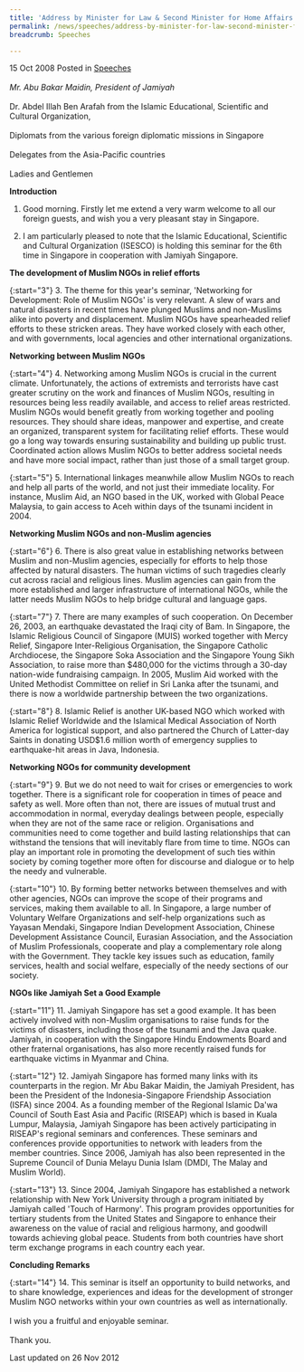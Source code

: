 ```yaml
---
title: 'Address by Minister for Law & Second Minister for Home Affairs K Shanmugam on the role of Muslim NGOs in Asia and the Pacific Region'
permalink: /news/speeches/address-by-minister-for-law-second-minister-for-home-affairs-k-shanmugam-on-the-role-of-muslim/
breadcrumb: Speeches

---
```



15 Oct 2008 Posted in [Speeches](/news/speeches)
<br>  
*Mr. Abu Bakar Maidin, President of Jamiyah*
<br>  
Dr. Abdel Illah Ben Arafah from the Islamic Educational, Scientific and Cultural Organization,
<br>  
Diplomats from the various foreign diplomatic missions in Singapore
<br>  
Delegates from the Asia-Pacific countries 
<br>  
Ladies and Gentlemen 


**Introduction**

1. Good morning. Firstly let me extend a very warm welcome to all our foreign guests, and wish you a very pleasant stay in Singapore.

2. I am particularly pleased to note that the Islamic Educational, Scientific and Cultural Organization (ISESCO) is holding this seminar for the 6th time in Singapore in cooperation with Jamiyah Singapore. 

**The development of Muslim NGOs in relief efforts** 

{:start="3"}
3. The theme for this year's seminar, 'Networking for Development: Role of Muslim NGOs' is very relevant. A slew of wars and natural disasters in recent times have plunged Muslims and non-Muslims alike into poverty and displacement. Muslim NGOs have spearheaded relief efforts to these stricken areas. They have worked closely with each other, and with governments, local agencies and other international organizations. 


**Networking between Muslim NGOs**

{:start="4"}
4. Networking among Muslim NGOs is crucial in the current climate. Unfortunately, the actions of extremists and terrorists have cast greater scrutiny on the work and finances of Muslim NGOs, resulting in resources being less readily available, and access to relief areas restricted. Muslim NGOs would benefit greatly from working together and pooling resources. They should share ideas, manpower and expertise, and create an organized, transparent system for facilitating relief efforts. These would go a long way towards ensuring sustainability and building up public trust. Coordinated action allows Muslim NGOs to better address societal needs and have more social impact, rather than just those of a small target group. 

{:start="5"}
5. International linkages meanwhile allow Muslim NGOs to reach and help all parts of the world, and not just their immediate locality. For instance, Muslim Aid, an NGO based in the UK, worked with Global Peace Malaysia, to gain access to Aceh within days of the tsunami incident in 2004. 

**Networking Muslim NGOs and non-Muslim agencies**

{:start="6"}
6. There is also great value in establishing networks between Muslim and non-Muslim agencies, especially for efforts to help those affected by natural disasters. The human victims of such tragedies clearly cut across racial and religious lines. Muslim agencies can gain from the more established and larger infrastructure of international NGOs, while the latter needs Muslim NGOs to help bridge cultural and language gaps. 

{:start="7"}
7. There are many examples of such cooperation. On December 26, 2003, an earthquake devastated the Iraqi city of Bam. In Singapore, the Islamic Religious Council of Singapore (MUIS) worked together with Mercy Relief, Singapore Inter-Religious Organisation, the Singapore Catholic Archdiocese, the Singapore Soka Association and the Singapore Young Sikh Association, to raise more than $480,000 for the victims through a 30-day nation-wide fundraising campaign. In 2005, Muslim Aid worked with the United Methodist Committee on relief in Sri Lanka after the tsunami, and there is now a worldwide partnership between the two organizations. 

{:start="8"}
8. Islamic Relief is another UK-based NGO which worked with Islamic Relief Worldwide and the Islamical Medical Association of North America for logistical support, and also partnered the Church of Latter-day Saints in donating USD$1.6 million worth of emergency supplies to earthquake-hit areas in Java, Indonesia. 

**Networking NGOs for community development**

{:start="9"}
9. But we do not need to wait for crises or emergencies to work together. There is a significant role for cooperation in times of peace and safety as well. More often than not, there are issues of mutual trust and accommodation in normal, everyday dealings between people, especially when they are not of the same race or religion. Organisations and communities need to come together and build lasting relationships that can withstand the tensions that will inevitably flare from time to time. NGOs can play an important role in promoting the development of such ties within society by coming together more often for discourse and dialogue or to help the needy and vulnerable. 

{:start="10"}
10. By forming better networks between themselves and with other agencies, NGOs can improve the scope of their programs and services, making them available to all. In Singapore, a large number of Voluntary Welfare Organizations and self-help organizations such as Yayasan Mendaki, Singapore Indian Development Association, Chinese Development Assistance Council, Eurasian Association, and the Association of Muslim Professionals, cooperate and play a complementary role along with the Government. They tackle key issues such as education, family services, health and social welfare, especially of the needy sections of our society. 

**NGOs like Jamiyah Set a Good Example** 

{:start="11"}
11. Jamiyah Singapore has set a good example. It has been actively involved with non-Muslim organisations to raise funds for the victims of disasters, including those of the tsunami and the Java quake. Jamiyah, in cooperation with the Singapore Hindu Endowments Board and other fraternal organisations, has also more recently raised funds for earthquake victims in Myanmar and China. 

{:start="12"}
12. Jamiyah Singapore has formed many links with its counterparts in the region. Mr Abu Bakar Maidin, the Jamiyah President, has been the President of the Indonesia-Singapore Friendship Association (ISFA) since 2004. As a founding member of the Regional Islamic Da'wa Council of South East Asia and Pacific (RISEAP) which is based in Kuala Lumpur, Malaysia, Jamiyah Singapore has been actively participating in RISEAP's regional seminars and conferences. These seminars and conferences provide opportunities to network with leaders from the member countries. Since 2006, Jamiyah has also been represented in the Supreme Council of Dunia Melayu Dunia Islam (DMDI, The Malay and Muslim World). 

{:start="13"}
13. Since 2004, Jamiyah Singapore has established a network relationship with New York University through a program initiated by Jamiyah called 'Touch of Harmony'. This program provides opportunities for tertiary students from the United States and Singapore to enhance their awareness on the value of racial and religious harmony, and goodwill towards achieving global peace. Students from both countries have short term exchange programs in each country each year.

**Concluding Remarks**

{:start="14"}
14. This seminar is itself an opportunity to build networks, and to share knowledge, experiences and ideas for the development of stronger Muslim NGO networks within your own countries as well as internationally. 
<br>  
I wish you a fruitful and enjoyable seminar.
<br>  
Thank you.


<p class="right-side-updated">Last updated on 26 Nov 2012</p>
